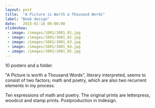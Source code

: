 ```yaml
---
layout: post
title:  "A Picture is Worth a Thousand Words"
label: "Book design"
date:   2015-01-16 00:00:00
slideshow:
 - image: /images/1001/1001_01.jpg
 - image: /images/1001/1001_02.jpg
 - image: /images/1001/1001_03.jpg
 - image: /images/1001/1001_04.jpg
 - image: /images/1001/1001_05.jpg
---
```


10 posters and a folder.

"A Picture is worth a Thousand Words", literary interpreted, seems to consist of two factors; math and poetry, which are also two recurrent elements in my process.

Ten expressions of math and poetry. The original prints are letterpress, woodcut and stamp prints. Postproduction in Indesign.